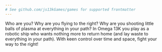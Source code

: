 ```yaml
---
# See github.com/js13kGames/games for supported frontmatter
---
```

Who are you? Why are you flying to the right? Why are you shooting little balls of plasma at everything in your path? In Omega 13K you play as a robotic ship who wants nothing more to return home (and lay waste to everything in your path). With keen control over time and space, fight your way to the right!